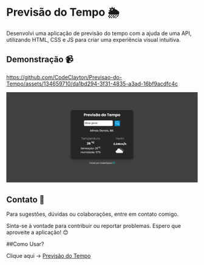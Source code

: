 # Previsão do Tempo 🌦️

Desenvolvi uma aplicação de previsão do tempo com a ajuda de uma API, utilizando HTML, CSS e JS para criar uma experiência visual intuitiva.

## Demonstração 📹

https://github.com/CodeClayton/Previsao-do-Tempo/assets/134659710/da1bd294-3f31-4835-a3ad-16bf9acdfc4c

![Demonstração da Aplicação](src/img/preview.png)

## Contato 📧

Para sugestões, dúvidas ou colaborações, entre em contato comigo.

Sinta-se à vontade para contribuir ou reportar problemas. Espero que aproveite a aplicação! 😊

##Como Usar?

Clique aqui -> [Previsão do Tempo](https://codeclayton.github.io/Previsao-do-Tempo/)
```
